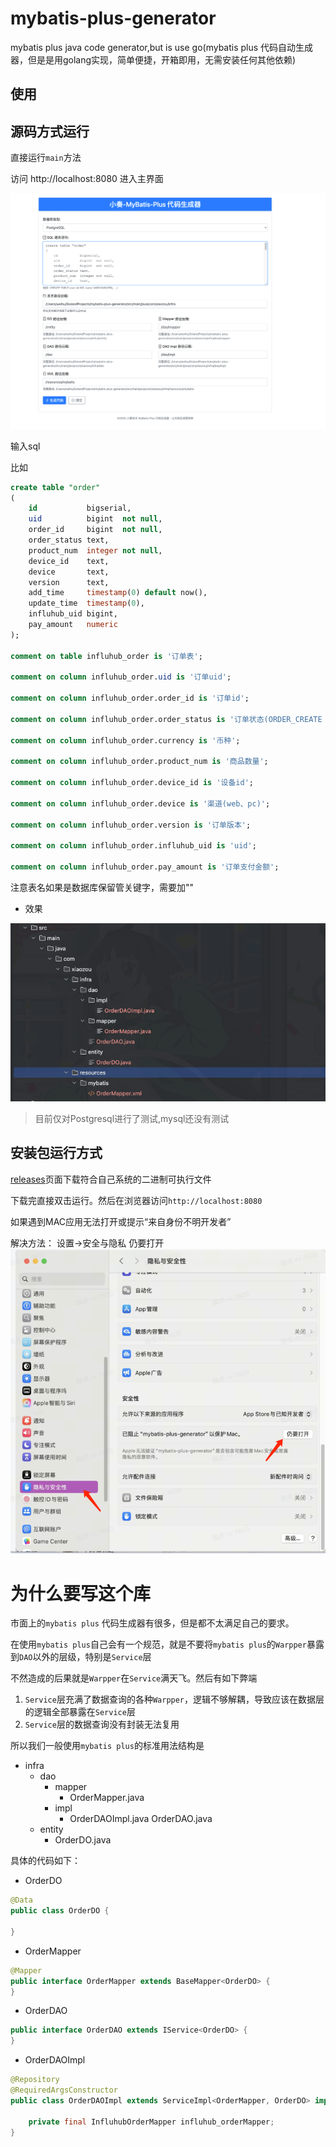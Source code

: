 # mybatis-plus-generator
mybatis plus java code generator,but is use go(mybatis plus 代码自动生成器，但是是用golang实现，简单便捷，开箱即用，无需安装任何其他依赖)

## 使用

## 源码方式运行

直接运行`main`方法

访问 http://localhost:8080 进入主界面

![home.png](doc/home.png)

输入sql

比如

```sql
create table "order"
(
    id           bigserial,
    uid          bigint  not null,
    order_id     bigint  not null,
    order_status text,
    product_num  integer not null,
    device_id    text,
    device       text,
    version      text,
    add_time     timestamp(0) default now(),
    update_time  timestamp(0),
    influhub_uid bigint,
    pay_amount   numeric
);

comment on table influhub_order is '订单表';

comment on column influhub_order.uid is '订单uid';

comment on column influhub_order.order_id is '订单id';

comment on column influhub_order.order_status is '订单状态(ORDER_CREATE（下单）、ORDER_CANCEL（全单取消）、ORDER_PART_CANCEL（部分取消）、ORDER_SIGN（确认收货）、ORDER_REFUND（订单退款）)';

comment on column influhub_order.currency is '币种';

comment on column influhub_order.product_num is '商品数量';

comment on column influhub_order.device_id is '设备id';

comment on column influhub_order.device is '渠道(web、pc)';

comment on column influhub_order.version is '订单版本';

comment on column influhub_order.influhub_uid is 'uid';

comment on column influhub_order.pay_amount is '订单支付金额';
```

注意表名如果是数据库保留管关键字，需要加""

- 效果

![example.png](doc/example.png)


> 目前仅对Postgresql进行了测试,mysql还没有测试

## 安装包运行方式

[releases](https://github.com/weihubeats/mybatis-plus-generator/releases)页面下载符合自己系统的二进制可执行文件

下载完直接双击运行。然后在浏览器访问`http://localhost:8080`

如果遇到MAC应用无法打开或提示“来自身份不明开发者”

解决方法：
设置→安全与隐私 仍要打开
![mac-safe.png](doc/mac-safe.png)


# 为什么要写这个库

市面上的`mybatis plus` 代码生成器有很多，但是都不太满足自己的要求。

在使用`mybatis plus`自己会有一个规范，就是不要将`mybatis plus`的`Warpper`暴露到`DAO`以外的层级，特别是`Service`层

不然造成的后果就是`Warpper`在`Service`满天飞。然后有如下弊端

1. `Service`层充满了数据查询的各种`Warpper`，逻辑不够解耦，导致应该在数据层的逻辑全部暴露在`Service`层
2. `Service`层的数据查询没有封装无法复用

所以我们一般使用`mybatis plus`的标准用法结构是

- infra
  - dao
    - mapper
      - OrderMapper.java
    - impl
      - OrderDAOImpl.java
  OrderDAO.java
  - entity
    - OrderDO.java

具体的代码如下：

- OrderDO

```java
@Data
public class OrderDO {

}
```

- OrderMapper

```java
@Mapper
public interface OrderMapper extends BaseMapper<OrderDO> {
}
```

- OrderDAO

```java
public interface OrderDAO extends IService<OrderDO> {
}
```

- OrderDAOImpl

```java
@Repository
@RequiredArgsConstructor
public class OrderDAOImpl extends ServiceImpl<OrderMapper, OrderDO> implements OrderDAO {

    private final InfluhubOrderMapper influhub_orderMapper;
}
```

